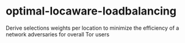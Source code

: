 # optimal-locaware-loadbalancing
Derive selections weights per location to minimize the efficiency of a network adversaries for overall Tor users
